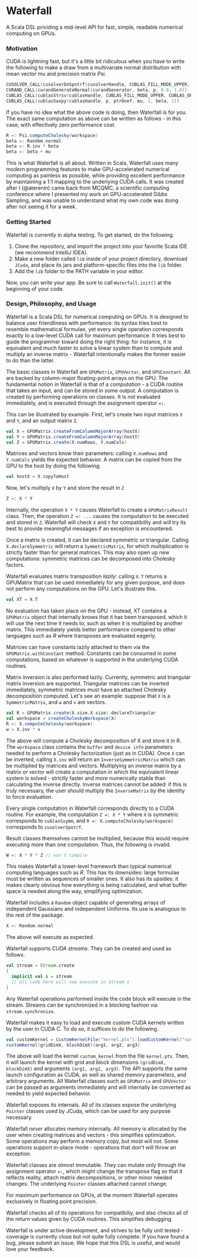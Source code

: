 # Waterfall

A Scala DSL prividing a mid-level API for fast, simple, readable numerical computing on GPUs.

### Motivation

CUDA is lightning fast, but it's a little bit ridiculous when you have to write the following to make a draw from a multivariate normal distribution with mean vector mu and precision matrix Psi.

```C
CUSOLVER_CALL(cusolverDnSpotrf(cusolverHandle, CUBLAS_FILL_MODE_UPPER, p, Psi, p, cholWorkspace, cholWorkspaceNumBytes, cusolverDevInfo))
CURAND_CALL(curandGenerateNormal(curandGenerator, beta, p, 0.0, 1.0))
CUBLAS_CALL(cublasStrsv(cublasHandle, CUBLAS_FILL_MODE_UPPER, CUBLAS_OP_N, CUBLAS_DIAG_NON_UNIT, p, Psi, p, beta, 1))
CUBLAS_CALL(cublasSaxpy(cublasHandle, p, ptrOnef, mu, 1, beta, 1))
```

If you have no idea what the above code is doing, then Waterfall is for you. The exact same computation as above can be written as follows - in this case, with effectively zero performance cost.

```Scala
R =: Psi.computeCholesky(workspace)
beta =: Random.normal
beta =: R.inv * beta
beta =: beta + mu
```

This is what Waterfall is all about. Written in Scala, Waterfall uses many modern programming features to make GPU-accelerated numerical computing as painless as possible, while providing excellent performance by maintaining a 1:1 mapping to the underlying CUDA calls. It was created after I (@aterenin) came back from MCQMC, a scientific computing conference where I presented my work on GPU-accelerated Gibbs Sampling, and was unable to understand what my own code was doing after not seeing it for a week.

### Getting Started

Waterfall is currently in alpha testing. To get started, do the following.

  1. Clone the repository, and import the project into your favorite Scala IDE (we recommend IntelliJ IDEA).
  2. Make a new folder called `lib` inside of your project directory, download `JCuda`, and place its jars and platform-specific files into the `lib` folder.
  3. Add the `lib` folder to the PATH variable in your editor.
  
Now, you can write your app. Be sure to call `Waterfall.init()` at the beginning of your code.

### Design, Philosophy, and Usage

Waterfall is a Scala DSL for numerical computing on GPUs. It is designed to balance user friendliness with performance: its syntax tries best to resemble mathematical formulae, yet every single operation corresponds exactly to a low-level CUDA call for maximum performance. It tries best to guide the programmer toward doing the right thing: for instance, it is equivalent and much faster to solve a linear system than to compute and multiply an inverse matrix - Waterfall intentionally makes the former easier to do than the latter.

The basic classes in Waterfall are `GPUMatrix`, `GPUVector`, and `GPUConstant`. All are backed by column-major floating-point arrays on the GPU. The fundamental notion in Waterfall is that of a *computation* - a CUDA routine that takes an input, and can be stored in some output. A computation is created by performing operations on classes. It is not evaluated immediately, and is executed through the assignment operator `=:`.

This can be illustrated by example. First, let's create two input matrices `X` and `Y`, and an output matrix `Z`.

```Scala
val X = GPUMatrix.createFromColumnMajorArray(hostX)
val Y = GPUMatrix.createFromColumnMajorArray(hostY)
val Z = GPUMatrix.create(X.numRows, Y.numCols)
```

Matrices and vectors know their parameters: calling `X.numRows` and `Y.numCols` yields the expected behavior. A matrix can be copied from the GPU to the host by doing the following.

```Scala
val hostX = X.copyToHost
```

Now, let's multiply `X` by `Y` and store the result in `Z`
  
```Scala
Z =: X * Y
```

Internally, the operation `X * Y` causes Waterfall to create a `GPUMatrixResult` class. Then, the operation `Z =: ...` causes the computation to be executed and stored in `Z`. Waterfall will check `X` and `Y` for compatibility and will try its best to provide meaningful messages if an exception is encountered.

Once a matrix is created, it can be declared symmetric or triangular. Calling `X.declareSymmetric` will return a `SymmetricMatrix`, for which multiplication is strictly faster than for general matrices. This may also open up new computations: symmetric matrices can be decomposed into Cholesky factors.

Waterfall evaluates matrix transposition *lazily*: calling `X.T` returns a GPUMatrix that can be used immediately for any given purpose, and does not perform any computations on the GPU. Let's illustrate this.

```Scala
val XT = X.T
```
No evaluation has taken place on the GPU - instead, XT contains a `GPUMatrix` object that internally knows that it has been transposed, which it will use the next time it needs to, such as when it is multiplied by another matrix. This immediately yields better performance compared to other languages such as *R* where transposes are evaluated eagerly.

Matrices can have constants lazily attached to them via the `GPUMatrix.withConstant` method. Constants can be consumed in some computations, based on whatever is supported in the underlying CUDA routines.

Matrix inversion is also performed lazily. Currently, symmetric and triangular matrix inversion are supported. Triangular matrices can be inverted immediately, symmetric matrices must have an attached Cholesky decomposition computed. Let's see an example: suppose that `X` is a `SymmetricMatrix`, and `w` and `v` are vectors.

```Scala
val R = GPUMatrix.create(X.size,X.size).declareTriangular
val workspace = createCholeskyWorkspace(X)
R =: X.computeCholesky(workspace)
w = X.inv * v
``` 

The above will compute a Cholesky decomposition of X and store it in R. The `workspace` class contains the `buffer` and `device info` parameters needed to perform a Cholesky factorization (just as in CUDA). Once `X` can be inverted, calling `X.inv` will return an `InverseSymmetricMatrix` which can be multiplied by matrices and vectors. Multiplying an inverse matrix by a matrix or vector will create a computation in which the equivalent linear system is solved - strictly faster and more numerically stable than calculating the inverse directly. Inverse matrices cannot be added: if this is truly necessary, the user should multiply the `InverseMatrix` by the identity to force evaluation.

Every single computation in Waterfall corresponds directly to a CUDA routine. For example, the computation `Z =: X * Y` where `X` is symmetric corresponds to `cublasSsymm`, and `R =: X.computeCholesky(workspace)` corresponds to `cusolverSpotrf`.

Result classes themselves cannot be multiplied, because this would require executing more than one computation. Thus, the following is invalid.

```Scala
W =: X * Y * Z // won't compile
```

This makes Waterfall a lower-level framework than typical numerical computing languages such as *R*. This has its downsides: large formulae must be written as sequences of smaller ones. It also has its upsides: it makes clearly obvious how everything is being calculated, and what buffer space is needed along the way, simplifying optimization.

Waterfall includes a `Random` object capable of generating arrays of independent Gaussians and independent Uniforms. Its use is analogous to the rest of the package. 

```Scala
X =: Random.normal
``` 

The above will execute as expected.

Waterfall supports *CUDA streams*. They can be created and used as follows.

```Scala
val stream = Stream.create
{
  implicit val s = stream
  // all code here will now execute in stream s
}
```
Any Waterfall operations performed inside the code block will execute in the stream. Streams can be synchronized in a blocking fashion via `stream.synchronize`.

Waterfall makes it easy to load and execute custom CUDA kernels written by the user in CUDA C. To do so, it suffices to do the following.

```Scala
val customKernel = CustomKernelFile("kernel.ptx").loadCustomKernel("custom_kernel")
customKernel(gridDimX, blockDimX)(arg1, arg2, arg3)
```

The above will load the kernel `custom_kernel` from the file `kernel.ptx`. Then, it will launch the kernel with grid and block dimensions `(gridDimX, blockDimX)` and arguments `(arg1, arg2, arg3)`. The API supports the same launch configuration as CUDA, as well as shared memory parameters, and arbitrary arguments. All Waterfall classes such as `GPUMatrix` and `GPUVector` can be passed as arguments immediately and will internally be converted as needed to yield expected behavior.

Waterfall exposes its internals. All of its classes expose the underlying `Pointer` classes used by JCuda, which can be used for any purpose necessary.

Waterfall *never* allocates memory internally. All memory is allocated by the user when creating matrices and vectors - this simplifies optimization. Some operations may perform a memory copy, but most will not. Some operations support in-place mode - operations that don't will throw an exception.

Waterfall classes are *almost* immutable. They can mutate only through the assignment operator `=:`, which might change the transpose flag so that it reflects reality, attach matrix decompositions, or other minor needed changes. The underlying `Pointer` classes attached cannot change.

For maximum performance on GPUs, at the moment Waterfall operates exclusively in floating point precision.

Waterfall checks all of its operations for compatibiliy, and also checks all of the return values given by CUDA routines. This simplifies debugging.

Waterfall is under active development, and strives to be fully unit tested - coverage is currently close but not quite fully complete. If you have found a bug, please submit an issue. We hope that this DSL is useful, and would love your feedback.